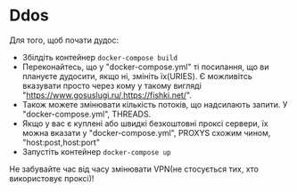 # Ddos

Для того, щоб почати дудос:

  * Збілдіть контейнер `docker-compose build`
  * Переконайтесь, що у "docker-compose.yml" ті посилання, що ви плануєте дудосити, якщо ні, змініть їх(URIES). Є можливітсь вказувати просто через кому у такому вигляді "https://www.gosuslugi.ru/,https://fishki.net/".
  * Також можете змінювати кількість потоків, що надсилають запити. У "docker-compose.yml", THREADS.
  * Якщо у вас є куплені або швидкі безкоштовні проксі сервери, їх можна вказати у "docker-compose.yml", PROXYS схожим чином, "host:post,host:port"
  * Запустіть контейнер `docker-compose up`

Не забувайте час від часу змінювати VPN(не стосується тих, хто використовує проксі)!


